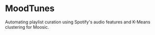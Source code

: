 # MoodTunes
Automating playlist curation using Spotify's audio features and K-Means clustering for Moosic.
